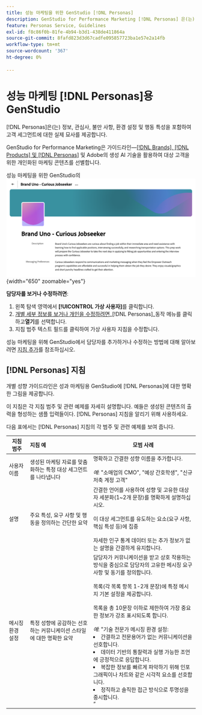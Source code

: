 ```yaml
---
title: 성능 마케팅을 위한 GenStudio [!DNL Personas]
description: GenStudio for Performance Marketing [!DNL Personas] 은(는) 고객 세그먼트의 관심사, 문제점, 환경 설정 및 행동 특성을 캡처하는 진정한 의미입니다.
feature: Personas Service, Guidelines
exl-id: f8c86f0b-81fe-4b94-b3d1-438de411864a
source-git-commit: 8fafd823d3d67cadfe095857723ba1e57e2a14fb
workflow-type: tm+mt
source-wordcount: '367'
ht-degree: 0%

---
```


# 성능 마케팅 [!DNL Personas]용 GenStudio

[!DNL Personas]은(는) 정보, 관심사, 불만 사항, 환경 설정 및 행동 특성을 포함하여 고객 세그먼트에 대한 실제 묘사를 제공합니다.

GenStudio for Performance Marketing은 가이드라인—[[!DNL Brands], [!DNL Products] 및 [!DNL Personas]](overview.md) 및 Adobe의 생성 AI 기술을 활용하여 대상 고객을 위한 개인화된 마케팅 콘텐츠를 선별합니다&#x200B;.

성능 마케팅을 위한 GenStudio의 ![[!DNL Personas] 지침](/help/assets/personas-guidelines.png){width="650" zoomable="yes"}

**담당자를 보거나 수정하려면**:

1. 왼쪽 탐색 영역에서 **[!UICONTROL 가상 사용자]**&#x200B;를 클릭합니다.
1. [개별 세부 정보를 보거나 개인을 수정하려면](add-guidelines.md#manage-personas)_[!DNL Personas]_동작 메뉴를 클릭하고&#x200B;**열기**를 선택합니다.
1. 지침 범주 텍스트 필드를 클릭하여 가상 사용자 지침을 수정합니다.

성능 마케팅을 위해 GenStudio에서 담당자를 추가하거나 수정하는 방법에 대해 알아보려면 [지침 추가](add-guidelines.md)를 참조하십시오.

## [!DNL Personas] 지침

개별 성향 가이드라인은 성과 마케팅용 GenStudio에 [!DNL Personas]에 대한 명확한 그림을 제공합니다.

이 지침은 각 지침 범주 및 관련 예제를 자세히 설명합니다. 예들은 생성된 콘텐츠의 출력을 형성하는 샘플 입력들이다. [!DNL Personas] 지침을 알리기 위해 사용하세요.

다음 표에서는 [!DNL Personas] 지침의 각 범주 및 관련 예제를 보여 줍니다.

| 지침 범주 | 지침 예 | 모범 사례 |
| ------------------| :---------- |-------------|
| 사용자 이름 | 생성된 마케팅 자료를 맞춤화하는 특정 대상 세그먼트를 나타냅니다 | 명확하고 간결한 성향 이름을 추가합니다.<br><br>_예_: &quot;소매업의 CMO&quot;, &quot;예상 간호학생&quot;, &quot;신규 저축 계정 고객&quot; |
| 설명 | 주요 특성, 요구 사항 및 행동을 정의하는 간단한 요약 | 간결한 언어를 사용하여 성향 및 고유한 대상자 세분화(1~2개 문장)를 명확하게 설명하십시오.<br><br>이 대상 세그먼트를 유도하는 요소(요구 사항, 핵심 특성 등)에 집중<br><br>자세한 인구 통계 데이터 또는 추가 정보가 없는 설명을 간결하게 유지합니다. |
| 메시징 환경 설정 | 특정 성향에 공감하는 선호하는 커뮤니케이션 스타일에 대한 명확한 요약 | 담당자가 커뮤니케이션을 받고 상호 작용하는 방식을 중심으로 담당자의 고유한 메시징 요구 사항 및 동기를 정의합니다.<br><br>목록(각 목록 항목 1-2개 문장)에 특정 메시지 기본 설정을 제공합니다.<br><br>목록을 총 10문장 이하로 제한하여 가장 중요한 정보가 강조 표시되도록 합니다.<br><br>_예_: &quot;기술 전문가 메시징 환경 설정:<li>간결하고 전문용어가 없는 커뮤니케이션을 선호합니다.</li><li>데이터 기반의 통찰력과 실행 가능한 조언에 긍정적으로 응답합니다.</li><li>복잡한 정보를 빠르게 파악하기 위해 인포그래픽이나 차트와 같은 시각적 요소를 선호합니다.</li><li>정직하고 솔직한 접근 방식으로 투명성을 중시합니다.</li>” |
